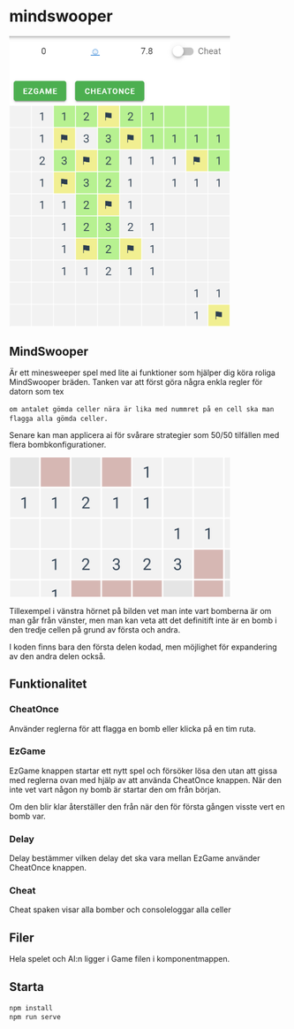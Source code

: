 # mindswooper

<img src=bilder/swooper.png width=400>

## MindSwooper 
Är ett minesweeper spel med lite ai funktioner som hjälper dig köra roliga MindSwooper bräden.
Tanken var att först göra några enkla regler för datorn som tex

`om antalet gömda celler nära är lika med nummret på en cell ska man flagga alla gömda celler.`

Senare kan man applicera ai för svårare strategier som 50/50 tilfällen med flera bombkonfigurationer. 

<img src=bilder/exempel.png width=400>

Tillexempel i vänstra hörnet på bilden vet man inte vart bomberna är om man går från vänster, 
men man kan veta att det definitift inte är en bomb i den tredje cellen på grund av första och andra.

I koden finns bara den första delen kodad, men möjlighet för expandering av den andra delen också.


## Funktionalitet

### CheatOnce

Använder reglerna för att flagga en bomb eller klicka på en tim ruta.

### EzGame

EzGame knappen startar ett nytt spel och försöker lösa den utan att gissa med reglerna ovan 
med hjälp av att använda CheatOnce knappen.
När den inte vet vart någon ny bomb är startar den om från början.

Om den blir klar återställer den från när den för första gången visste vert en bomb var.

### Delay

Delay bestämmer vilken delay det ska vara mellan EzGame använder CheatOnce knappen.

### Cheat

Cheat spaken visar alla bomber och consoleloggar alla celler

## Filer

Hela spelet och AI:n ligger i Game filen i komponentmappen.


## Starta
```
npm install
npm run serve
```

